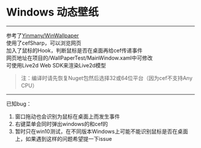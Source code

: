 # Windows 动态壁纸

---

参考了[Yinmany/WinWallpaper](https://github.com/Yinmany/WinWallpaper)  
使用了cefSharp，可以浏览网页  
加入了鼠标的Hook，判断鼠标是否在桌面再给cef传递事件  
网页地址在项目的/WallPaperTest/MainWindow.xaml中可修改  
可使用Live2d Web SDK来渲染Live2d模型

> 注：编译时请先恢复Nuget包然后选择32或64位平台（因为cef不支持Any CPU）  

---

已知bug：
1. 窗口拖动也会识别为鼠标在桌面上而发生事件  
2. 右键菜单会同时弹出windows的和cef的  
3. 暂时只在win10测试，在不同版本Windows上可能不能识别鼠标是否在桌面上，如果遇到这样的问题希望提一下issue